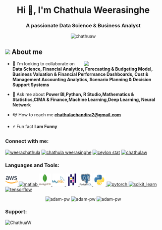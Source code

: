 <h1 align="center">Hi 👋, I'm Chathula Weerasinghe</h1>
<h3 align="center">A passionate Data Science & Business Analyst</h3>

<p align="center"> <img src="https://komarev.com/ghpvc/?username=chathuaw&label=Profile%20views&color=0e75b6&style=flat" alt="chathuaw" /> </p>


## <picture><img src = "https://github.com/7oSkaaa/7oSkaaa/blob/main/Images/about_me.gif?raw=true" width = 50px></picture> About me

<picture> <img align="right" src="https://github.com/7oSkaaa/7oSkaaa/blob/main/Images/Right_Side.gif?raw=true" width = 250px></picture>

- 🌱 I'm looking to collaborate on **Data Science, Financial Analytics, Forecasting & Budgeting Model, Business Valuation & Financial Performance Dashboards, Cost & Management Accounting Analytics, Scenario Planning & Decision Support Systems**

- 💬 Ask me about **Power BI,Python, R Studio,Mathematics & Statistics,CIMA & Finance,Machine Learning,Deep Learning, Neural Network**

- 📪 How to reach me **chathulachandira2@gmail.com**

- ⚡ Fun fact **I am Funny**

<h3 align="left">Connect with me:</h3>
<p align="left">
<a href="https://twitter.com/weerachathula" target="blank"><img align="center" src="https://raw.githubusercontent.com/rahuldkjain/github-profile-readme-generator/master/src/images/icons/Social/twitter.svg" alt="weerachathula" height="30" width="40" /></a>
<a href="https://linkedin.com/in/chathula weerasinghe" target="blank"><img align="center" src="https://raw.githubusercontent.com/rahuldkjain/github-profile-readme-generator/master/src/images/icons/Social/linked-in-alt.svg" alt="chathula weerasinghe" height="30" width="40" /></a>
<a href="https://fb.com/ceylon stat" target="blank"><img align="center" src="https://raw.githubusercontent.com/rahuldkjain/github-profile-readme-generator/master/src/images/icons/Social/facebook.svg" alt="ceylon stat" height="30" width="40" /></a>
<a href="https://instagram.com/chathulaw" target="blank"><img align="center" src="https://raw.githubusercontent.com/rahuldkjain/github-profile-readme-generator/master/src/images/icons/Social/instagram.svg" alt="chathulaw" height="30" width="40" /></a>
</p>

<h3 align="left">Languages and Tools:</h3>
<p align="left"> <a href="https://aws.amazon.com" target="_blank" rel="noreferrer"> <img src="https://raw.githubusercontent.com/devicons/devicon/master/icons/amazonwebservices/amazonwebservices-original-wordmark.svg" alt="aws" width="40" height="40"/> </a> <a href="https://www.mathworks.com/" target="_blank" rel="noreferrer"> <img src="https://upload.wikimedia.org/wikipedia/commons/2/21/Matlab_Logo.png" alt="matlab" width="40" height="40"/> </a> <a href="https://www.mongodb.com/" target="_blank" rel="noreferrer"> <img src="https://raw.githubusercontent.com/devicons/devicon/master/icons/mongodb/mongodb-original-wordmark.svg" alt="mongodb" width="40" height="40"/> </a> <a href="https://www.mysql.com/" target="_blank" rel="noreferrer"> <img src="https://raw.githubusercontent.com/devicons/devicon/master/icons/mysql/mysql-original-wordmark.svg" alt="mysql" width="40" height="40"/> </a> <a href="https://pandas.pydata.org/" target="_blank" rel="noreferrer"> <img src="https://raw.githubusercontent.com/devicons/devicon/2ae2a900d2f041da66e950e4d48052658d850630/icons/pandas/pandas-original.svg" alt="pandas" width="40" height="40"/> </a> <a href="https://www.postgresql.org" target="_blank" rel="noreferrer"> <img src="https://raw.githubusercontent.com/devicons/devicon/master/icons/postgresql/postgresql-original-wordmark.svg" alt="postgresql" width="40" height="40"/> </a> <a href="https://www.python.org" target="_blank" rel="noreferrer"> <img src="https://raw.githubusercontent.com/devicons/devicon/master/icons/python/python-original.svg" alt="python" width="40" height="40"/> </a> <a href="https://pytorch.org/" target="_blank" rel="noreferrer"> <img src="https://www.vectorlogo.zone/logos/pytorch/pytorch-icon.svg" alt="pytorch" width="40" height="40"/> </a> <a href="https://scikit-learn.org/" target="_blank" rel="noreferrer"> <img src="https://upload.wikimedia.org/wikipedia/commons/0/05/Scikit_learn_logo_small.svg" alt="scikit_learn" width="40" height="40"/> </a> <a href="https://www.tensorflow.org" target="_blank" rel="noreferrer"> <img src="https://www.vectorlogo.zone/logos/tensorflow/tensorflow-icon.svg" alt="tensorflow" width="40" height="40"/> </a> </p>

<div align="center">

  <img src="https://github-readme-stats.vercel.app/api/top-langs?username=ChathuaW&show_icons=true&locale=en&bg_color=0d1117&text_color=ffffff&layout=compact" alt="adam-pw" height="150"/>
  
  <img src="https://github-readme-stats.vercel.app/api?username=ChathuaW&show_icons=true&locale=en&bg_color=0d1117&text_color=ffffff&repo=convoychat" alt="adam-pw" height="150"/>
  
  <img src="https://github-readme-streak-stats.herokuapp.com/?user=ChathuaW&theme=dark&background=0d1117&date_format=M%20j%5B%2C%20Y%5D" alt="adam-pw" height="150"/>

</div>


<h3 align="left">Support:</h3>
<p><a href="https://www.buymeacoffee.com/ChathuaW"> <img align="left" src="https://cdn.buymeacoffee.com/buttons/v2/default-yellow.png" height="50" width="210" alt="ChathuaW" /></a></p><br><br>
